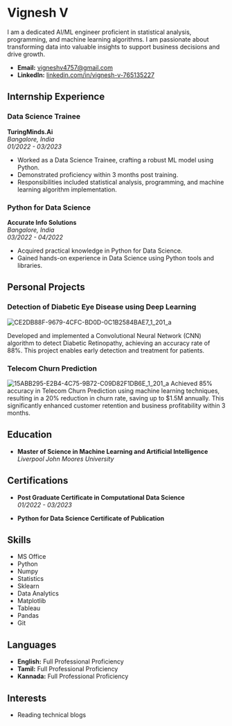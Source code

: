 # Vignesh V

I am a dedicated AI/ML engineer proficient in statistical analysis, programming, and machine learning algorithms. I am passionate about transforming data into valuable insights to support business decisions and drive growth.



- **Email:** vigneshv4757@gmail.com
- **LinkedIn:** [linkedin.com/in/vignesh-v-765135227](https://www.linkedin.com/in/vignesh-v-765135227)

## Internship Experience

### Data Science Trainee
**TuringMinds.Ai**  
*Bangalore, India*  
*01/2022 - 03/2023*

- Worked as a Data Science Trainee, crafting a robust ML model using Python.
- Demonstrated proficiency within 3 months post training.
- Responsibilities included statistical analysis, programming, and machine learning algorithm implementation.

### Python for Data Science
**Accurate Info Solutions**  
*Bangalore, India*  
*03/2022 - 04/2022*

- Acquired practical knowledge in Python for Data Science.
- Gained hands-on experience in Data Science using Python tools and libraries.

## Personal Projects

### Detection of Diabetic Eye Disease using Deep Learning
![CE2DB88F-9679-4CFC-BD0D-0C1B2584BAE7_1_201_a](https://github.com/vignesh4757/vignesh4757.github.io/assets/113326108/a937545f-53a1-4103-94f7-f740b5876ffc)

Developed and implemented a Convolutional Neural Network (CNN) algorithm to detect Diabetic Retinopathy, achieving an accuracy rate of 88%. This project enables early detection and treatment for patients.

### Telecom Churn Prediction
![15ABB295-E2B4-4C75-9B72-C09D82F1DB6E_1_201_a](https://github.com/vignesh4757/vignesh4757.github.io/assets/113326108/220b4d9e-88c1-47bf-9778-240aba1428ac)
Achieved 85% accuracy in Telecom Churn Prediction using machine learning techniques, resulting in a 20% reduction in churn rate, saving up to $1.5M annually. This significantly enhanced customer retention and business profitability within 3 months.

## Education

- **Master of Science in Machine Learning and Artificial Intelligence**  
  *Liverpool John Moores University* 


## Certifications

- **Post Graduate Certificate in Computational Data Science**  
  *01/2022 - 03/2023*

- **Python for Data Science Certificate of Publication**

## Skills

- MS Office
- Python
- Numpy
- Statistics
- Sklearn
- Data Analytics
- Matplotlib
- Tableau
- Pandas
- Git

## Languages

- **English:** Full Professional Proficiency
- **Tamil:** Full Professional Proficiency
- **Kannada:** Full Professional Proficiency

## Interests

- Reading technical blogs
